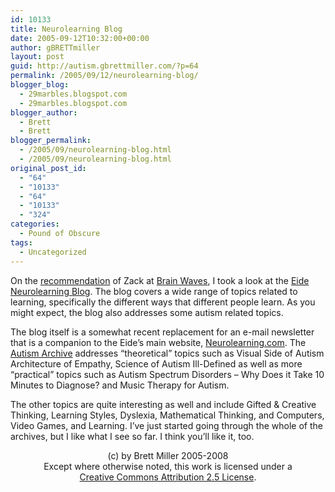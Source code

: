 ```yaml
---
id: 10133
title: Neurolearning Blog
date: 2005-09-12T10:32:00+00:00
author: gBRETTmiller
layout: post
guid: http://autism.gbrettmiller.com/?p=64
permalink: /2005/09/12/neurolearning-blog/
blogger_blog:
  - 29marbles.blogspot.com
  - 29marbles.blogspot.com
blogger_author:
  - Brett
  - Brett
blogger_permalink:
  - /2005/09/neurolearning-blog.html
  - /2005/09/neurolearning-blog.html
original_post_id:
  - "64"
  - "10133"
  - "64"
  - "10133"
  - "324"
categories:
  - Pound of Obscure
tags:
  - Uncategorized
---
```

On the [recommendation](http://www.corante.com/brainwaves/archives/2005/03/07/blogging_begets_better_brains.php) of Zack at [Brain Waves](http://www.corante.com/brainwaves), I took a look at the [Eide Neurolearning Blog](http://eideneurolearningblog.blogspot.com/). The blog covers a wide range of topics related to learning, specifically the different ways that different people learn. As you might expect, the blog also addresses some autism related topics.

The blog itself is a somewhat recent replacement for an e-mail newsletter that is a companion to the Eide&#8217;s main website, [Neurolearning.com](http://neurolearning.com). The [Autism Archive](http://neurolearning.com/autism_archives.htm) addresses &#8220;theoretical&#8221; topics such as Visual Side of Autism Architecture of Empathy, Science of Autism Ill-Defined as well as more &#8220;practical&#8221; topics such as Autism Spectrum Disorders &#8211; Why Does it Take 10 Minutes to Diagnose? and Music Therapy for Autism. 

The other topics are quite interesting as well and include Gifted & Creative Thinking, Learning Styles, Dyslexia, Mathematical Thinking, and Computers, Video Games, and Learning. I&#8217;ve just started going through the whole of the archives, but I like what I see so far. I think you&#8217;ll like it, too.

<div class="blogger-post-footer">
  <p align="center">
    (c) by Brett Miller 2005-2008<br /> Except where otherwise noted, this work is licensed under a<br /> <a href="http://creativecommons.org/licenses/by/2.5/" rel="license">Creative Commons Attribution 2.5 License</a>.
  </p>
</div>